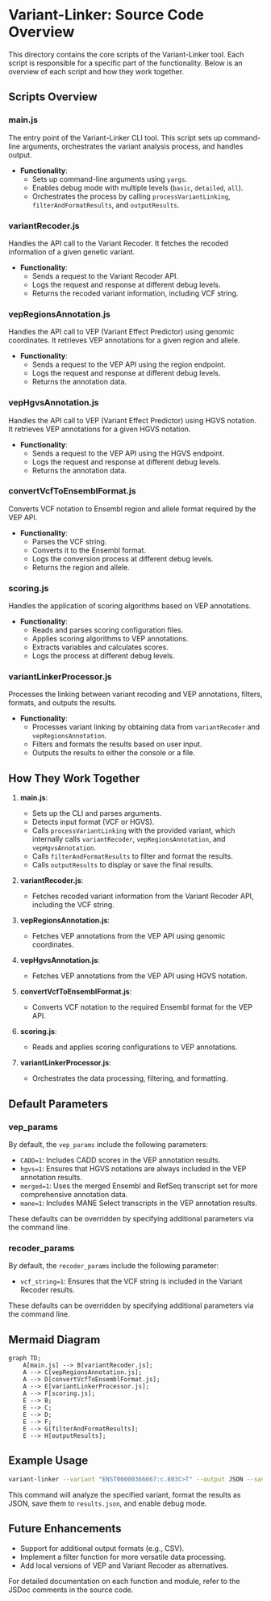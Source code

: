 # Variant-Linker: Source Code Overview

This directory contains the core scripts of the Variant-Linker tool. Each script is responsible for a specific part of the functionality. Below is an overview of each script and how they work together.

## Scripts Overview

### main.js

The entry point of the Variant-Linker CLI tool. This script sets up command-line arguments, orchestrates the variant analysis process, and handles output.

- **Functionality**:
  - Sets up command-line arguments using `yargs`.
  - Enables debug mode with multiple levels (`basic`, `detailed`, `all`).
  - Orchestrates the process by calling `processVariantLinking`, `filterAndFormatResults`, and `outputResults`.

### variantRecoder.js

Handles the API call to the Variant Recoder. It fetches the recoded information of a given genetic variant.

- **Functionality**:
  - Sends a request to the Variant Recoder API.
  - Logs the request and response at different debug levels.
  - Returns the recoded variant information, including VCF string.

### vepRegionsAnnotation.js

Handles the API call to VEP (Variant Effect Predictor) using genomic coordinates. It retrieves VEP annotations for a given region and allele.

- **Functionality**:
  - Sends a request to the VEP API using the region endpoint.
  - Logs the request and response at different debug levels.
  - Returns the annotation data.

### vepHgvsAnnotation.js

Handles the API call to VEP (Variant Effect Predictor) using HGVS notation. It retrieves VEP annotations for a given HGVS notation.

- **Functionality**:
  - Sends a request to the VEP API using the HGVS endpoint.
  - Logs the request and response at different debug levels.
  - Returns the annotation data.

### convertVcfToEnsemblFormat.js

Converts VCF notation to Ensembl region and allele format required by the VEP API.

- **Functionality**:
  - Parses the VCF string.
  - Converts it to the Ensembl format.
  - Logs the conversion process at different debug levels.
  - Returns the region and allele.

### scoring.js

Handles the application of scoring algorithms based on VEP annotations.

- **Functionality**:
  - Reads and parses scoring configuration files.
  - Applies scoring algorithms to VEP annotations.
  - Extracts variables and calculates scores.
  - Logs the process at different debug levels.

### variantLinkerProcessor.js

Processes the linking between variant recoding and VEP annotations, filters, formats, and outputs the results.

- **Functionality**:
  - Processes variant linking by obtaining data from `variantRecoder` and `vepRegionsAnnotation`.
  - Filters and formats the results based on user input.
  - Outputs the results to either the console or a file.

## How They Work Together

1. **main.js**:
   - Sets up the CLI and parses arguments.
   - Detects input format (VCF or HGVS).
   - Calls `processVariantLinking` with the provided variant, which internally calls `variantRecoder`, `vepRegionsAnnotation`, and `vepHgvsAnnotation`.
   - Calls `filterAndFormatResults` to filter and format the results.
   - Calls `outputResults` to display or save the final results.

2. **variantRecoder.js**:
   - Fetches recoded variant information from the Variant Recoder API, including the VCF string.

3. **vepRegionsAnnotation.js**:
   - Fetches VEP annotations from the VEP API using genomic coordinates.

4. **vepHgvsAnnotation.js**:
   - Fetches VEP annotations from the VEP API using HGVS notation.

5. **convertVcfToEnsemblFormat.js**:
   - Converts VCF notation to the required Ensembl format for the VEP API.

6. **scoring.js**:
   - Reads and applies scoring configurations to VEP annotations.

7. **variantLinkerProcessor.js**:
   - Orchestrates the data processing, filtering, and formatting.

## Default Parameters

### vep_params

By default, the `vep_params` include the following parameters:

- `CADD=1`: Includes CADD scores in the VEP annotation results.
- `hgvs=1`: Ensures that HGVS notations are always included in the VEP annotation results.
- `merged=1`: Uses the merged Ensembl and RefSeq transcript set for more comprehensive annotation data.
- `mane=1`: Includes MANE Select transcripts in the VEP annotation results.

These defaults can be overridden by specifying additional parameters via the command line.

### recoder_params

By default, the `recoder_params` include the following parameter:

- `vcf_string=1`: Ensures that the VCF string is included in the Variant Recoder results.

These defaults can be overridden by specifying additional parameters via the command line.

## Mermaid Diagram

```mermaid
graph TD;
    A[main.js] --> B[variantRecoder.js];
    A --> C[vepRegionsAnnotation.js];
    A --> D[convertVcfToEnsemblFormat.js];
    A --> E[variantLinkerProcessor.js];
    A --> F[scoring.js];
    E --> B;
    E --> C;
    E --> D;
    E --> F;
    E --> G[filterAndFormatResults];
    E --> H[outputResults];
```

## Example Usage

```bash
variant-linker --variant "ENST00000366667:c.803C>T" --output JSON --save results.json --debug  --scoring_config_path "scoring/meta_score/"
```

This command will analyze the specified variant, format the results as JSON, save them to `results.json`, and enable debug mode.

## Future Enhancements

- Support for additional output formats (e.g., CSV).
- Implement a filter function for more versatile data processing.
- Add local versions of VEP and Variant Recoder as alternatives.

For detailed documentation on each function and module, refer to the JSDoc comments in the source code.
